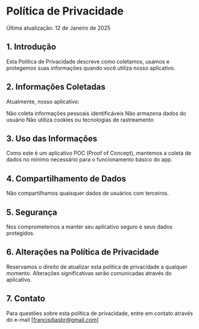 # Política de Privacidade

Última atualização: 12 de Janeiro de 2025

## 1. Introdução
Esta Política de Privacidade descreve como coletamos, usamos e protegemos suas informações quando você utiliza nosso aplicativo.

## 2. Informações Coletadas
Atualmente, nosso aplicativo:

Não coleta informações pessoais identificáveis
Não armazena dados do usuário
Não utiliza cookies ou tecnologias de rastreamento

## 3. Uso das Informações
Como este é um aplicativo POC (Proof of Concept), mantemos a coleta de dados no mínimo necessário para o funcionamento básico do app.

## 4. Compartilhamento de Dados
Não compartilhamos quaisquer dados de usuários com terceiros.

## 5. Segurança
Nos comprometemos a manter seu aplicativo seguro e seus dados protegidos.

## 6. Alterações na Política de Privacidade
Reservamos o direito de atualizar esta política de privacidade a qualquer momento. Alterações significativas serão comunicadas através do aplicativo.

## 7. Contato
Para questões sobre esta política de privacidade, entre em contato através do e-mail [francisdiasbr@gmail.com]
